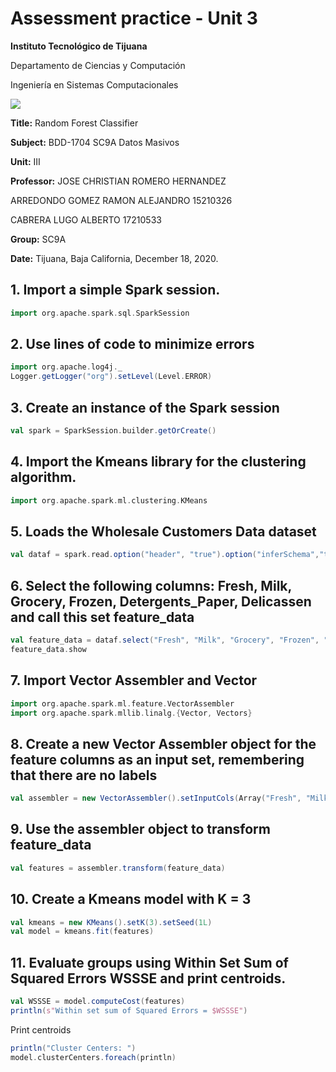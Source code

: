 # Assessment practice - Unit 3


**Instituto Tecnológico de Tijuana**

Departamento de Ciencias y Computación

Ingeniería en Sistemas Computacionales
 
 [![](https://upload.wikimedia.org/wikipedia/commons/2/2e/ITT.jpg)](https://upload.wikimedia.org/wikipedia/commons/2/2e/ITT.jpg)

**Title:**
Random Forest Classifier

**Subject:**
BDD-1704 SC9A Datos Masivos

**Unit:**
 III

**Professor:**
JOSE CHRISTIAN ROMERO HERNANDEZ


ARREDONDO GOMEZ RAMON ALEJANDRO     15210326

CABRERA LUGO ALBERTO                17210533 

**Group:**
SC9A

**Date:**
Tijuana, Baja California, December 18, 2020. 
</div>

## 1. Import a simple Spark session.
```scala
import org.apache.spark.sql.SparkSession
```
## 2. Use lines of code to minimize errors
```scala
import org.apache.log4j._
Logger.getLogger("org").setLevel(Level.ERROR)
```
## 3. Create an instance of the Spark session
```scala
val spark = SparkSession.builder.getOrCreate()
```
## 4. Import the Kmeans library for the clustering algorithm.
```scala
import org.apache.spark.ml.clustering.KMeans
```
## 5. Loads the Wholesale Customers Data dataset
```scala
val dataf = spark.read.option("header", "true").option("inferSchema","true")csv("Wholesale_customers_data.csv")
```
## 6. Select the following columns: Fresh, Milk, Grocery, Frozen, Detergents_Paper, Delicassen and call this set feature_data
```scala
val feature_data = dataf.select("Fresh", "Milk", "Grocery", "Frozen", "Detergents_Paper", "Delicassen")
feature_data.show
```
## 7. Import Vector Assembler and Vector
```scala
import org.apache.spark.ml.feature.VectorAssembler
import org.apache.spark.mllib.linalg.{Vector, Vectors}
```
## 8. Create a new Vector Assembler object for the feature columns as an input set, remembering that there are no labels
```scala
val assembler = new VectorAssembler().setInputCols(Array("Fresh", "Milk", "Grocery", "Frozen", "Detergents_Paper", "Delicassen")).setOutputCol("features")
```
## 9. Use the assembler object to transform feature_data
```scala
val features = assembler.transform(feature_data)
```
## 10. Create a Kmeans model with K = 3
```scala
val kmeans = new KMeans().setK(3).setSeed(1L)
val model = kmeans.fit(features)
```
## 11. Evaluate groups using Within Set Sum of Squared Errors WSSSE and print centroids.
```scala
val WSSSE = model.computeCost(features)
println(s"Within set sum of Squared Errors = $WSSSE")
```
Print centroids
```scala
println("Cluster Centers: ")
model.clusterCenters.foreach(println)
```
